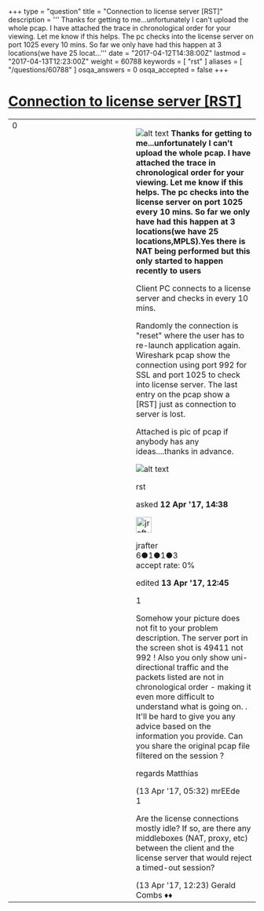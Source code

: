 +++
type = "question"
title = "Connection to license server [RST]"
description = ''' Thanks for getting to me...unfortunately I can&#x27;t upload the whole pcap. I have attached the trace in chronological order for your viewing. Let me know if this helps. The pc checks into the license server on port 1025 every 10 mins. So far we only have had this happen at 3 locations(we have 25 locat...'''
date = "2017-04-12T14:38:00Z"
lastmod = "2017-04-13T12:23:00Z"
weight = 60788
keywords = [ "rst" ]
aliases = [ "/questions/60788" ]
osqa_answers = 0
osqa_accepted = false
+++

<div class="headNormal">

# [Connection to license server \[RST\]](/questions/60788/connection-to-license-server-rst)

</div>

<div id="main-body">

<div id="askform">

<table id="question-table" style="width:100%;"><colgroup><col style="width: 50%" /><col style="width: 50%" /></colgroup><tbody><tr class="odd"><td style="width: 30px; vertical-align: top"><div class="vote-buttons"><span id="post-60788-upvote" class="ajax-command post-vote up" rel="nofollow" title="I like this post (click again to cancel)"> </span><div id="post-60788-score" class="post-score" title="current number of votes">0</div><span id="post-60788-downvote" class="ajax-command post-vote down" rel="nofollow" title="I dont like this post (click again to cancel)"> </span> <span id="favorite-mark" class="ajax-command favorite-mark" rel="nofollow" title="mark/unmark this question as favorite (click again to cancel)"> </span><div id="favorite-count" class="favorite-count"></div></div></td><td><div id="item-right"><div class="question-body"><p><img src="https://osqa-ask.wireshark.org/upfiles/Capture2_1K5suva.PNG" alt="alt text" /> <strong>Thanks for getting to me...unfortunately I can't upload the whole pcap. I have attached the trace in chronological order for your viewing. Let me know if this helps. The pc checks into the license server on port 1025 every 10 mins. So far we only have had this happen at 3 locations(we have 25 locations,MPLS).Yes there is NAT being performed but this only started to happen recently to users</strong></p><p>Client PC connects to a license server and checks in every 10 mins.</p><p>Randomly the connection is "reset" where the user has to re-launch application again. Wireshark pcap show the connection using port 992 for SSL and port 1025 to check into license server. The last entry on the pcap show a [RST] just as connection to server is lost.</p><p>Attached is pic of pcap if anybody has any ideas....thanks in advance.</p><p><img src="https://osqa-ask.wireshark.org/upfiles/Capture1_RDp0R87.PNG" alt="alt text" /></p></div><div id="question-tags" class="tags-container tags"><span class="post-tag tag-link-rst" rel="tag" title="see questions tagged &#39;rst&#39;">rst</span></div><div id="question-controls" class="post-controls"></div><div class="post-update-info-container"><div class="post-update-info post-update-info-user"><p>asked <strong>12 Apr '17, 14:38</strong></p><img src="https://secure.gravatar.com/avatar/0323ddb09c8612d629adba6fa14b4d13?s=32&amp;d=identicon&amp;r=g" class="gravatar" width="32" height="32" alt="jrafter&#39;s gravatar image" /><p><span>jrafter</span><br />
<span class="score" title="6 reputation points">6</span><span title="1 badges"><span class="badge1">●</span><span class="badgecount">1</span></span><span title="1 badges"><span class="silver">●</span><span class="badgecount">1</span></span><span title="3 badges"><span class="bronze">●</span><span class="badgecount">3</span></span><br />
<span class="accept_rate" title="Rate of the user&#39;s accepted answers">accept rate:</span> <span title="jrafter has no accepted answers">0%</span></p></img></div><div class="post-update-info post-update-info-edited"><p><span> edited <strong>13 Apr '17, 12:45</strong> </span></p></div></div><div id="comments-container-60788" class="comments-container"><span id="60802"></span><div id="comment-60802" class="comment"><div id="post-60802-score" class="comment-score">1</div><div class="comment-text"><p>Somehow your picture does not fit to your problem description. The server port in the screen shot is 49411 not 992 ! Also you only show uni-directional traffic and the packets listed are not in chronological order - making it even more difficult to understand what is going on. . It'll be hard to give you any advice based on the information you provide. Can you share the original pcap file filtered on the session ?</p><p>regards Matthias</p></div><div id="comment-60802-info" class="comment-info"><span class="comment-age">(13 Apr '17, 05:32)</span> <span class="comment-user userinfo">mrEEde</span></div></div><span id="60814"></span><div id="comment-60814" class="comment"><div id="post-60814-score" class="comment-score">1</div><div class="comment-text"><p>Are the license connections mostly idle? If so, are there any middleboxes (NAT, proxy, etc) between the client and the license server that would reject a timed-out session?</p></div><div id="comment-60814-info" class="comment-info"><span class="comment-age">(13 Apr '17, 12:23)</span> <span class="comment-user userinfo">Gerald Combs ♦♦</span></div></div></div><div id="comment-tools-60788" class="comment-tools"></div><div class="clear"></div><div id="comment-60788-form-container" class="comment-form-container"></div><div class="clear"></div></div></td></tr></tbody></table>

</div>

</div>

